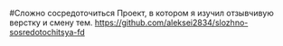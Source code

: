 #Сложно сосредоточиться
Проект, в котором я изучил отзывчивую верстку и смену тем.
https://github.com/aleksei2834/slozhno-sosredotochitsya-fd
